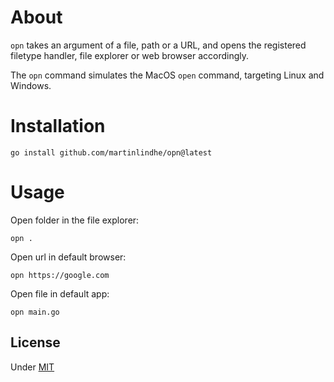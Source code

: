 # About

`opn` takes an argument of a file, path or a URL, and opens the registered filetype handler, file explorer or web browser accordingly.

The `opn` command simulates the MacOS `open` command, targeting Linux and Windows.


# Installation

    go install github.com/martinlindhe/opn@latest


# Usage

Open folder in the file explorer:

    opn .

Open url in default browser:

    opn https://google.com

Open file in default app:

    opn main.go


## License

Under [MIT](LICENSE)
